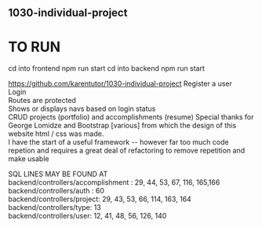 ## 1030-individual-project

# TO RUN
cd  into frontend npm run start
cd  into backend npm run start

https://github.com/karentutor/1030-individual-project
Register a user<br />
Login<br />
Routes are protected<br />
Shows or displays navs based on login status<br />
CRUD projects (portfolio) and accomplishments (resume)
Special thanks for George Lomidze and Bootstrap [various] from which the design of this website html / css was made.<br />
I have the start of a useful framework -- however far too much code repetion and requires a great deal of refactoring to remove repetition and make usable<br />

SQL LINES MAY BE FOUND AT<br />
backend/controllers/accomplishment : 29, 44, 53, 67, 116, 165,166<br />
backend/controllers/auth : 60 <br />
backend/controllers/project: 29, 43, 53, 66, 114, 163, 164<br /> 
backend/controllers/type: 13  <br />
backend/controllers/user: 12, 41, 48, 56, 126, 140<br />  
